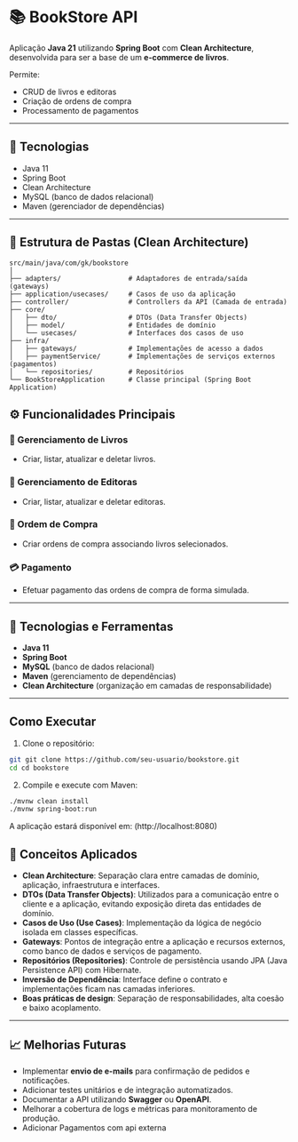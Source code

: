 # 📚 BookStore API

Aplicação **Java 21** utilizando **Spring Boot** com **Clean Architecture**, desenvolvida para ser a base de um **e-commerce de livros**.

Permite:
- CRUD de livros e editoras
- Criação de ordens de compra
- Processamento de pagamentos

---

## 🚀 Tecnologias

- Java 11
- Spring Boot
- Clean Architecture
- MySQL (banco de dados relacional)
- Maven (gerenciador de dependências)

---

## 📂 Estrutura de Pastas (Clean Architecture)


```text
src/main/java/com/gk/bookstore
│
├── adapters/                 # Adaptadores de entrada/saída (gateways)
├── application/usecases/     # Casos de uso da aplicação
├── controller/               # Controllers da API (Camada de entrada)
├── core/
│   ├── dto/                  # DTOs (Data Transfer Objects)
│   ├── model/                # Entidades de domínio
│   └── usecases/             # Interfaces dos casos de uso
├── infra/
│   ├── gateways/             # Implementações de acesso a dados
│   ├── paymentService/       # Implementações de serviços externos (pagamentos)
│   └── repositories/         # Repositórios
└── BookStoreApplication      # Classe principal (Spring Boot Application)

```

## ⚙️ Funcionalidades Principais

### 📖 Gerenciamento de Livros
- Criar, listar, atualizar e deletar livros.

### 🏢 Gerenciamento de Editoras
- Criar, listar, atualizar e deletar editoras.

### 🛒 Ordem de Compra
- Criar ordens de compra associando livros selecionados.

### 💳 Pagamento
- Efetuar pagamento das ordens de compra de forma simulada.

---

## 🚀 Tecnologias e Ferramentas

- **Java 11**
- **Spring Boot**
- **MySQL** (banco de dados relacional)
- **Maven** (gerenciamento de dependências)
- **Clean Architecture** (organização em camadas de responsabilidade)

---

## Como Executar

1. Clone o repositório:

```bash
git git clone https://github.com/seu-usuario/bookstore.git
cd cd bookstore
```
2. Compile e execute com Maven:

```bash
./mvnw clean install
./mvnw spring-boot:run
```

A aplicação estará disponível em:
(http://localhost:8080)

## 🧠 Conceitos Aplicados

- **Clean Architecture**: Separação clara entre camadas de domínio, aplicação, infraestrutura e interfaces.
- **DTOs (Data Transfer Objects)**: Utilizados para a comunicação entre o cliente e a aplicação, evitando exposição direta das entidades de domínio.
- **Casos de Uso (Use Cases)**: Implementação da lógica de negócio isolada em classes específicas.
- **Gateways**: Pontos de integração entre a aplicação e recursos externos, como banco de dados e serviços de pagamento.
- **Repositórios (Repositories)**: Controle de persistência usando JPA (Java Persistence API) com Hibernate.
- **Inversão de Dependência**: Interface define o contrato e implementações ficam nas camadas inferiores.
- **Boas práticas de design**: Separação de responsabilidades, alta coesão e baixo acoplamento.

---

## 📈 Melhorias Futuras

- Implementar **envio de e-mails** para confirmação de pedidos e notificações.
- Adicionar testes unitários e de integração automatizados.
- Documentar a API utilizando **Swagger** ou **OpenAPI**.
- Melhorar a cobertura de logs e métricas para monitoramento de produção.
- Adicionar Pagamentos com api externa




